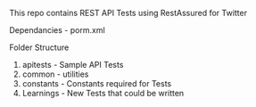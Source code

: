 This repo contains REST API Tests using RestAssured for Twitter

Dependancies - porm.xml

Folder Structure

1) apitests - Sample API Tests
2) common - utilities
3) constants - Constants required for Tests
4) Learnings - New Tests that could be written
